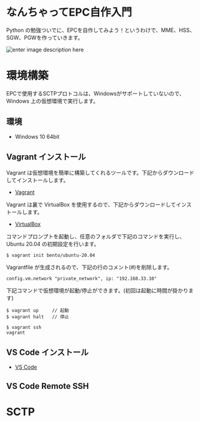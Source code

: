 # なんちゃってEPC自作入門
Python の勉強ついでに、EPCを自作してみよう！というわけで、MME、HSS、SGW、PGWを作っていきます。

![enter image description here](https://user-images.githubusercontent.com/1900544/84593371-e17ae600-ae86-11ea-872d-4aaf0fe4bfa1.png)


# 環境構築
EPCで使用するSCTPプロトコルは、Windowsがサポートしていないので、Windows 上の仮想環境で実行します。

## 環境

- Windows 10 64bit

## Vagrant インストール
Vagrant は仮想環境を簡単に構築してくれるツールです。下記からダウンロードしてインストールします。

- [Vagrant](https://www.vagrantup.com/)

Vagrant は裏で VirtualBox を使用するので、下記からダウンロードしてインストールします。

- [VirtualBox](https://www.virtualbox.org/)

コマンドプロンプトを起動し、任意のフォルダで下記のコマンドを実行し、Ubuntu 20.04 の初期設定を行います。
```
$ vagrant init bento/ubuntu-20.04
```
Vagrantfile が生成されるので、下記の行のコメント(#)を削除します。

```
config.vm.network "private_network", ip: "192.168.33.10"
```
下記コマンドで仮想環境が起動/停止ができます。(初回は起動に時間が掛かります)
```
$ vagrant up     // 起動
$ vagrant halt   // 停止
```
```
$ vagrant ssh
vagrant
```

## VS Code インストール

- [VS Code](https://azure.microsoft.com/ja-jp/products/visual-studio-code/)

## VS Code Remote SSH 

# SCTP
<!--stackedit_data:
eyJoaXN0b3J5IjpbMTgxOTA3NTUxOSwtOTM3MzE5NTk4LDE0NT
E4MzYwNDgsNDk0NTcxMjIxLC0xMDg3NjA2ODU3LC0xMDc0ODAx
OTk4LC05MTM5ODMyNjEsLTUwMjMzMDQ3NywtODMzOTEzNDcsLT
EyMTQ2MTcwOTksLTUyMTcyNzY4NSw4OTM4Mzc1NzEsMTQ2OTcz
NjMwNywxMTc2NTU0OTUsMTY5NDI3NDExMF19
-->